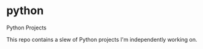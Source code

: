 python
======

Python Projects

This repo contains a slew of Python projects I'm independently working on.
